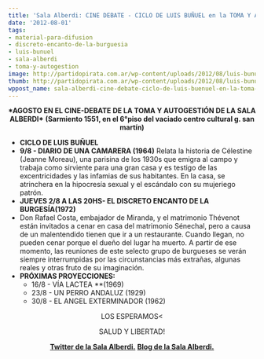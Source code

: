 ```yaml
---
title: 'Sala Alberdi: CINE DEBATE - CICLO DE LUIS BUÑUEL en la TOMA Y AUTOGESTIÓN'
date: '2012-08-01'
tags:
- material-para-difusion
- discreto-encanto-de-la-burguesia
- luis-bunuel
- sala-alberdi
- toma-y-autogestion
image: http://partidopirata.com.ar/wp-content/uploads/2012/08/luis-bunuel.jpg
thumb: http://partidopirata.com.ar/wp-content/uploads/2012/08/luis-bunuel-150x150.jpg
wppost_name: sala-alberdi-cine-debate-ciclo-de-luis-buenuel-en-la-toma-y-autogestion
---
```


<p style="text-align: center;"><strong>*AGOSTO EN EL CINE-DEBATE DE LA TOMA Y AUTOGESTIÓN DE LA SALA ALBERDI*</strong>
<strong> (Sarmiento 1551, en el 6°piso del vaciado centro cultural g. san martín)</strong></p>

<ul>
	<li><strong>CICLO DE LUIS BUÑUEL</strong></li>
	<li><strong>9/8 - DIARIO DE UNA CAMARERA (1964)</strong>
Relata la historia de Célestine (Jeanne Moreau), una parisina de los 1930s que emigra al campo y trabaja como sirviente para una gran casa y es testigo de las excentricidades y las infamias de sus habitantes. En la casa, se atrinchera en la hipocresía sexual y el escándalo con su mujeriego patrón.</li>
	<li><strong>JUEVES 2/8 A LAS 20HS- EL DISCRETO ENCANTO DE LA BURGESÍA(1972)</strong></li>
	<li>Don Rafael Costa, embajador de Miranda, y el matrimonio Thévenot están invitados a cenar en casa del matrimonio Sénechal, pero a causa de un malentendido tienen que ir a un restaurante. Cuando llegan, no pueden cenar porque el dueño del lugar ha muerto. A partir de ese momento, las reuniones de este selecto grupo de burgueses se verán siempre interrumpidas por las circunstancias más extrañas, algunas reales y otras fruto de su imaginación.</li>
	<li><strong>PRÓXIMAS PROYECCIONES:</strong>
<ul>
	<li>16/8 - VÍA LACTEA **(1969)</li>
	<li>23/8 - UN PERRO ANDALUZ (1929)</li>
	<li>30/8 - EL ANGEL EXTERMINADOR (1962)</li>
</ul>
</li>
</ul>
<p style="text-align: center;">LOS ESPERAMOS&lt;</p>
<p style="text-align: center;">SALUD Y LIBERTAD!</p>
<p style="text-align: center;"><strong><a href="https://twitter.com/SalaAlberdi" target="_blank">Twitter de la Sala Alberdi.</a></strong>
<strong> <a href="http://teatrosalaalberdi.com.ar/" target="_blank">Blog de la Sala Alberdi.</a></strong></p>

